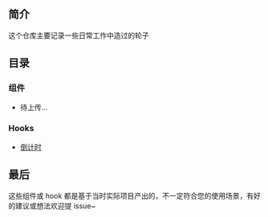 ## 简介

这个仓库主要记录一些日常工作中造过的轮子



## 目录

### 组件

- 待上传...



### Hooks

- [倒计时](hooks/useCountDown)



## 最后

这些组件或 hook 都是基于当时实际项目产出的，不一定符合您的使用场景，有好的建议或想法欢迎提 issue~